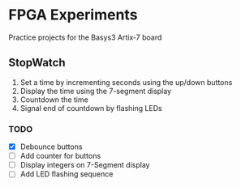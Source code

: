 # FPGA Experiments
Practice projects for the Basys3 Artix-7 board

## StopWatch
1. Set a time by incrementing seconds using the up/down buttons
2. Display the time using the 7-segment display
3. Countdown the time
4. Signal end of countdown by flashing LEDs

### TODO
 - [X] Debounce buttons
 - [ ] Add counter for buttons
 - [ ] Display integers on 7-Segment display
 - [ ] Add LED flashing sequence
